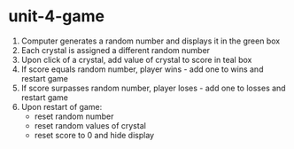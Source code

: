 # unit-4-game

1. Computer generates a random number and displays it in the green box
2. Each crystal is assigned a different random number
3. Upon click of a crystal, add value of crystal to score in teal box
4. If score equals random number, player wins - add one to wins and restart game
5. If score surpasses random number, player loses - add one to losses and restart game
6. Upon restart of game:
    - reset random number
    - reset random values of crystal
    - reset score to 0 and hide display